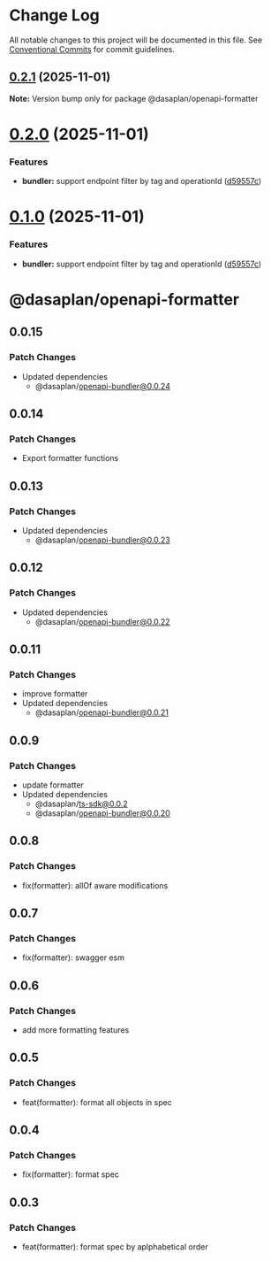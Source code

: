 # Change Log

All notable changes to this project will be documented in this file.
See [Conventional Commits](https://conventionalcommits.org) for commit guidelines.

## [0.2.1](https://github.com/dasaplan/ts-mono/compare/@dasaplan/openapi-formatter@0.2.0...@dasaplan/openapi-formatter@0.2.1) (2025-11-01)

**Note:** Version bump only for package @dasaplan/openapi-formatter





# [0.2.0](https://github.com/dasaplan/ts-mono/compare/@dasaplan/openapi-formatter@0.0.15...@dasaplan/openapi-formatter@0.2.0) (2025-11-01)


### Features

* **bundler:** support endpoint filter by tag and operationId ([d59557c](https://github.com/dasaplan/ts-mono/commit/d59557cd682f6961c79f26e43a67a304cd40235d))





# [0.1.0](https://github.com/dasaplan/ts-mono/compare/@dasaplan/openapi-formatter@0.0.15...@dasaplan/openapi-formatter@0.1.0) (2025-11-01)


### Features

* **bundler:** support endpoint filter by tag and operationId ([d59557c](https://github.com/dasaplan/ts-mono/commit/d59557cd682f6961c79f26e43a67a304cd40235d))





# @dasaplan/openapi-formatter

## 0.0.15

### Patch Changes

- Updated dependencies
  - @dasaplan/openapi-bundler@0.0.24

## 0.0.14

### Patch Changes

- Export formatter functions

## 0.0.13

### Patch Changes

- Updated dependencies
  - @dasaplan/openapi-bundler@0.0.23

## 0.0.12

### Patch Changes

- Updated dependencies
  - @dasaplan/openapi-bundler@0.0.22

## 0.0.11

### Patch Changes

- improve formatter
- Updated dependencies
  - @dasaplan/openapi-bundler@0.0.21

## 0.0.9

### Patch Changes

- update formatter
- Updated dependencies
  - @dasaplan/ts-sdk@0.0.2
  - @dasaplan/openapi-bundler@0.0.20

## 0.0.8

### Patch Changes

- fix(formatter): allOf aware modifications

## 0.0.7

### Patch Changes

- fix(formatter): swagger esm

## 0.0.6

### Patch Changes

- add more formatting features

## 0.0.5

### Patch Changes

- feat(formatter): format all objects in spec

## 0.0.4

### Patch Changes

- fix(formatter): format spec

## 0.0.3

### Patch Changes

- feat(formatter): format spec by aplphabetical order
